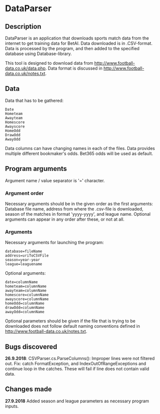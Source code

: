 # DataParser

## Description
DataParser is an application that downloads sports match data from the internet to 
get training data for BetAI. Data downloaded is in .CSV-format. Data is processed by 
the program, and then added to the specified database using Database-library.

This tool is designed
to download data from http://www.football-data.co.uk/data.php. Data format is 
discussed in http://www.football-data.co.uk/notes.txt.

## Data 
Data that has to be gathered:
```
Date
Hometeam
Awayteam
Homescore
Awayscore
HomeOdd
DrawOdd
AwayOdd
```
Data columns can have changing names in each of the files. Data provides
multiple different bookmaker's odds. Bet365 odds will be used as default.

## Program arguments
Argument name / value separator is '=' character.

### Argument order
Necessary arguments should be in the given order as the first arguments:
Database file name, address from where the .csv-file is downloaded, season of the matches in format 'yyyy-yyyy', and league name.
Optional arguments can appear in any order after these, or not at all.

### Arguments
Necessary arguments for launching the program: 
```
database=fileName
address=uriToCSVFile
season=year-year
league=leaguename
```

Optional arguments:
```
date=columnName
hometeam=columnName
awayteam=columnName
homescore=columnName
awayscore=columnName
homeOdd=columnName
drawOdd=columnName
awayOdd=columnName
```

Optional parameters should be given if the file that is trying to be downloaded does not 
follow default naming conventions defined in http://www.football-data.co.uk/notes.txt.


## Bugs discovered

**26.9.2018**: CSVParser.cs.ParseColumns(): Improper lines were not filtered out. Fix: catch FormatException, and 
IndexOutOfRangeExceptions and continue loop in the catches. These will fail if line does not contain valid data. 

## Changes made
**27.9.2018** Added season and league parameters as necessary program inputs. 
